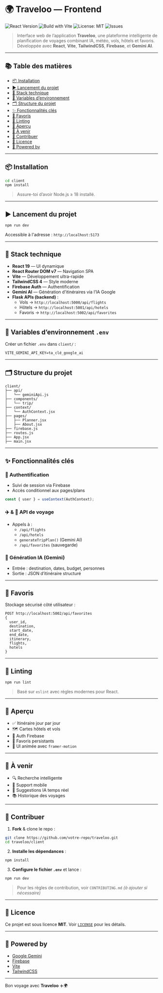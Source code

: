 # 🌍 Traveloo — Frontend

![React Version](https://img.shields.io/badge/react-19-blue)
![Build with Vite](https://img.shields.io/badge/build-vite-yellow)
![License: MIT](https://img.shields.io/badge/License-MIT-green.svg)
![Issues](https://img.shields.io/github/issues/votre-repo/traveloo)

> Interface web de l’application **Traveloo**, une plateforme intelligente de planification de voyages combinant IA, météo, vols, hôtels et favoris. Développée avec **React**, **Vite**, **TailwindCSS**, **Firebase**, et **Gemini AI**.

---

## 📚 Table des matières

- [📦 Installation](#-installation)
- [▶️ Lancement du projet](#️-lancement-du-projet)
- [🧱 Stack technique](#-stack-technique)
- [🔑 Variables d’environnement](#-variables-denvironnement-env)
- [🗂️ Structure du projet](#️-structure-du-projet)
- [✨ Fonctionnalités clés](#-fonctionnalités-clés)
- [💾 Favoris](#-favoris)
- [🧪 Linting](#-linting)
- [📸 Aperçu](#-aperçu)
- [🚀 À venir](#-à-venir)
- [🤝 Contribuer](#-contribuer)
- [📄 Licence](#-licence)
- [🧠 Powered by](#-powered-by)

---

## 📦 Installation

```bash
cd client
npm install
```

> Assure-toi d’avoir Node.js ≥ 18 installé.

---

## ▶️ Lancement du projet

```bash
npm run dev
```

Accessible à l'adresse : `http://localhost:5173`

---

## 🧱 Stack technique

- **React 19** — UI dynamique
- **React Router DOM v7** — Navigation SPA
- **Vite** — Développement ultra-rapide
- **TailwindCSS 4** — Style moderne
- **Firebase Auth** — Authentification
- **Gemini AI** — Génération d’itinéraires via l’IA Google
- **Flask APIs (backend)** :
  - Vols → `http://localhost:5000/api/flights`
  - Hôtels → `http://localhost:5001/api/hotels`
  - Favoris → `http://localhost:5002/api/favorites`

---

## 🔑 Variables d’environnement `.env`

Créer un fichier `.env` dans `client/` :

```env
VITE_GEMINI_API_KEY=ta_clé_google_ai
```

---

## 🗂️ Structure du projet

```
client/
├── api/
│   └── geminiApi.js
├── components/
│   └── trip/
├── context/
│   └── AuthContext.jsx
├── pages/
│   ├── Planner.jsx
│   ├── About.jsx
├── firebase.js
├── routes.js
├── App.jsx
├── main.jsx
```

---

## ✨ Fonctionnalités clés

### 🔐 Authentification

- Suivi de session via Firebase
- Accès conditionnel aux pages/plans

```js
const { user } = useContext(AuthContext);
```

### ✈️ & 🏨 API de voyage

- Appels à :
  - `/api/flights`
  - `/api/hotels`
  - `generateTripPlan()` (Gemini AI)
  - `/api/favorites` (sauvegarde)

### 🧠 Génération IA (Gemini)

- Entrée : destination, dates, budget, personnes
- Sortie : JSON d’itinéraire structuré

---

## 💾 Favoris

Stockage sécurisé côté utilisateur :

```http
POST http://localhost:5002/api/favorites
{
  user_id,
  destination,
  start_date,
  end_date,
  itinerary,
  flights,
  hotels
}
```

---

## 🧪 Linting

```bash
npm run lint
```

> Basé sur `eslint` avec règles modernes pour React.

---

## 📸 Aperçu

- ✅ Itinéraire jour par jour
- 🗺️ Cartes hôtels et vols
- 🔐 Auth Firebase
- 💾 Favoris persistants
- 🎨 UI animée avec `framer-motion`

---

## 🚀 À venir

- 🔍 Recherche intelligente
- 📱 Support mobile
- 🧭 Suggestions IA temps réel
- 📚 Historique des voyages

---

## 🤝 Contribuer

1. **Fork** & clone le repo :

```bash
git clone https://github.com/votre-repo/traveloo.git
cd traveloo/client
```

2. **Installe les dépendances** :

```bash
npm install
```

3. **Configure le fichier `.env`** et lance :

```bash
npm run dev
```

> Pour les règles de contribution, voir `CONTRIBUTING.md` *(à ajouter si nécessaire)*

---

## 📄 Licence

Ce projet est sous licence **MIT**. Voir [`LICENSE`](LICENSE) pour les détails.

---

## 🧠 Powered by

- [Google Gemini](https://ai.google.dev)
- [Firebase](https://firebase.google.com/)
- [Vite](https://vitejs.dev)
- [TailwindCSS](https://tailwindcss.com)

---

Bon voyage avec **Traveloo** ✈️🌍
